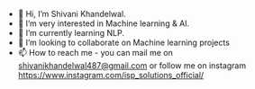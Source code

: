 - 👋 Hi, I’m Shivani Khandelwal.
- 👀 I’m very interested in Machine learning & AI.
- 🌱 I’m currently learning NLP.
- 💞️ I’m looking to collaborate on Machine learning projects
- 📫 How to reach me - you can mail me on shivanikhandelwal487@gmail.com or follow me on instagram https://www.instagram.com/isp_solutions_official/

<!---
shivani-2001/shivani-2001 is a ✨ special ✨ repository because its `README.md` (this file) appears on your GitHub profile.
You can click the Preview link to take a look at your changes.
--->
